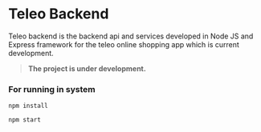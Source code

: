 # Teleo Backend

Teleo backend is the backend api and services developed in Node JS and Express framework for the teleo online shopping app which is current development.

> **The project is under development.**

### For running in system

```console
npm install
```

```console
npm start
```